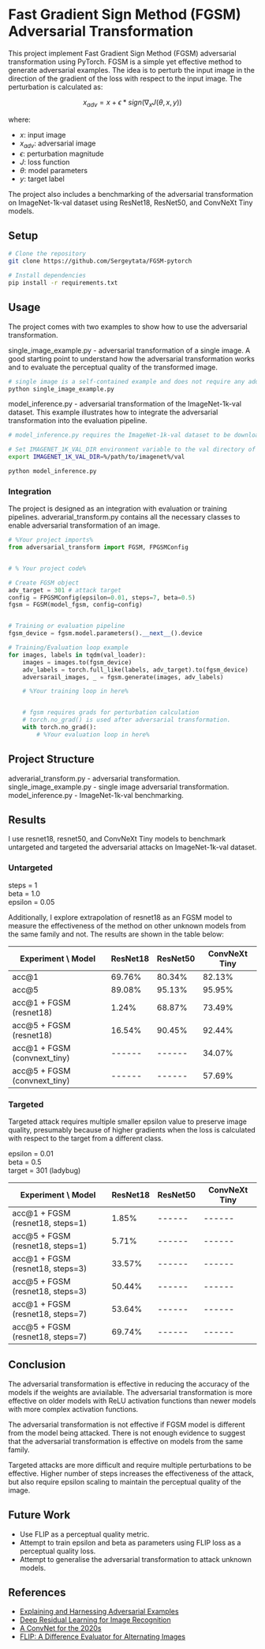 # Fast Gradient Sign Method (FGSM) Adversarial Transformation
This project implement Fast Gradient Sign Method (FGSM) adversarial transformation using PyTorch. FGSM is a simple yet effective method to generate adversarial examples. The idea is to perturb the input image in the direction of the gradient of the loss with respect to the input image. The perturbation is calculated as:

```math
x_{adv} = x + \epsilon * sign(\nabla_x J(\theta, x, y))
```

where:
- $x$: input image
- $x_{adv}$: adversarial image
- $\epsilon$: perturbation magnitude
- $J$: loss function
- $\theta$: model parameters
- $y$: target label

The project also includes a benchmarking of the adversarial transformation on ImageNet-1k-val dataset using ResNet18, ResNet50, and ConvNeXt Tiny models.


## Setup

```bash
# Clone the repository
git clone https://github.com/Sergeytata/FGSM-pytorch

# Install dependencies
pip install -r requirements.txt
```

## Usage
The project comes with two examples to show how to use the adversarial transformation.

single_image_example.py - adversarial transformation of a single image. A good starting point to understand how the adversarial transformation works and to evaluate the perceptual quality of the transformed image.
```bash
# single image is a self-contained example and does not require any additional setup.
python single_image_example.py
```


model_inference.py - adversarial transformation of the ImageNet-1k-val dataset. This example illustrates how to integrate the adversarial transformation into the evaluation pipeline.
```bash
# model_inference.py requires the ImageNet-1k-val dataset to be downloaded and extracted.

# Set IMAGENET_1K_VAL_DIR environment variable to the val directory of your ImageNet dataset.
export IMAGENET_1K_VAL_DIR=%/path/to/imagenet%/val

python model_inference.py
```


### Integration
The project is designed as an integration with evaluation or training pipelines. adverarial_transform.py contains all the necessary classes to enable adversarial transformation of an image. 

```python
# %Your project imports%
from adversarial_transform import FGSM, FPGSMConfig


# % Your project code%

# Create FGSM object
adv_target = 301 # attack target
config = FPGSMConfig(epsilon=0.01, steps=7, beta=0.5)
fgsm = FGSM(model_fgsm, config=config)


# Training or evaluation pipeline
fgsm_device = fgsm.model.parameters().__next__().device

# Training/Evaluation loop example
for images, labels in tqdm(val_loader):
    images = images.to(fgsm_device)
    adv_labels = torch.full_like(labels, adv_target).to(fgsm_device)
    adversarail_images, _ = fgsm.generate(images, adv_labels)

    # %Your training loop in here%


    # fgsm requires grads for perturbation calculation
    # torch.no_grad() is used after adversarial transformation.
    with torch.no_grad():
        # %Your evaluation loop in here%

```


## Project Structure
adverarial_transform.py - adversarial transformation.
single_image_example.py - single image adversarial transformation.
model_inference.py - ImageNet-1k-val benchmarking.

## Results

I use resnet18, resnet50, and ConvNeXt Tiny models to benchmark untargeted and targeted the adversarial attacks on ImageNet-1k-val dataset.

### Untargeted
steps = 1 \
beta = 1.0 \
epsilon = 0.05

Additionally, I explore extrapolation of resnet18 as an FGSM model to measure the effectiveness of the method on other unknown models from the same family and not.
The results are shown in the table below:

|      Experiment \ Model      | ResNet18 | ResNet50 | ConvNeXt Tiny |
|------------------------------|----------|----------|---------------|
| acc@1                        |  69.76%  |  80.34%  |    82.13%     |
| acc@5                        |  89.08%  |  95.13%  |    95.95%     |
| acc@1 + FGSM (resnet18)      |   1.24%  |  68.87%  |    73.49%     |
| acc@5 + FGSM (resnet18)      |  16.54%  |  90.45%  |    92.44%     |
| acc@1 + FGSM (convnext_tiny) |  ------  |  ------  |    34.07%     |
| acc@5 + FGSM (convnext_tiny) |  ------  |  ------  |    57.69%     |

### Targeted
Targeted attack requires multiple smaller epsilon value to preserve image quality, presumably because of higher gradients when the loss is calculated with respect to the target from a different class.

epsilon = 0.01 \
beta = 0.5 \
target = 301 (ladybug)

|        Experiment \ Model        | ResNet18 | ResNet50 | ConvNeXt Tiny |
|----------------------------------|----------|----------|---------------|
| acc@1 + FGSM (resnet18, steps=1) |   1.85%  |  ------  |    ------     |
| acc@5 + FGSM (resnet18, steps=1) |   5.71%  |  ------  |    ------     |
| acc@1 + FGSM (resnet18, steps=3) |  33.57%  |  ------  |    ------     |
| acc@5 + FGSM (resnet18, steps=3) |  50.44%  |  ------  |    ------     |
| acc@1 + FGSM (resnet18, steps=7) |  53.64%  |  ------  |    ------     |
| acc@5 + FGSM (resnet18, steps=7) |  69.74%  |  ------  |    ------     |



## Conclusion
The adversarial transformation is effective in reducing the accuracy of the models if the weights are aviailable. The adversarial transformation is more effective on older models with ReLU activation functions than newer models with more complex activation functions. 

The adversarial transformation is not effective if FGSM model is different from the model being attacked. There is not enough evidence to suggest that the adversarial transformation is effective on models from the same family.

Targeted attacks are more difficult and require multiple perturbations to be effective. Higher number of steps increases the effectiveness of the attack, but also require epsilon scaling to maintain the perceptual quality of the image.

## Future Work
- Use FLIP as a perceptual quality metric.
- Attempt to train epsilon and beta as parameters using FLIP loss as a perceptual quality loss.
- Attempt to generalise the adversarial transformation to attack unknown models.


## References
- [Explaining and Harnessing Adversarial Examples](https://arxiv.org/abs/1412.6572)
- [Deep Residual Learning for Image Recognition](https://arxiv.org/abs/1512.03385)
- [A ConvNet for the 2020s](https://arxiv.org/abs/2201.03545)
- [FLIP: A Difference Evaluator for Alternating Images](https://research.nvidia.com/sites/default/files/node/3260/FLIP_Paper.pdf)
